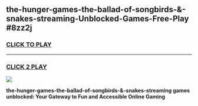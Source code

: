 
## the-hunger-games-the-ballad-of-songbirds-&-snakes-streaming-Unblocked-Games-Free-Play #8zz2j
<h3>
<a href="https://us.freeplayer.one?title=the-hunger-games-the-ballad-of-songbirds-&-snakes-streaming&ref=9M">CLICK TO PLAY</a></h3>
<hr>

<h3>
<a href="https://us.freeplayer.one?title=the-hunger-games-the-ballad-of-songbirds-&-snakes-streaming&ref=9M">CLICK 2 PLAY</a>
  
</h3>

<a href="https://us.freeplayer.one?title=the-hunger-games-the-ballad-of-songbirds-&-snakes-streaming&ref=9M"><img src="https://clearcache.store/games.png"></a>


**the-hunger-games-the-ballad-of-songbirds-&-snakes-streaming games unblocked: Your Gateway to Fun and Accessible Online Gaming**
